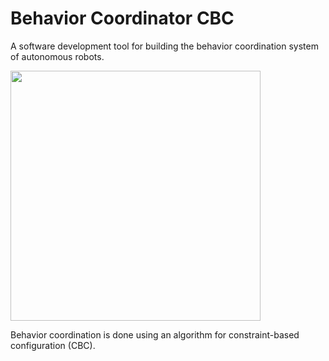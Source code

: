 # Behavior Coordinator CBC

A software development tool for building the behavior coordination system of autonomous robots. 


<a href="https://github.com/cvar-upm/coordinator_cbc/raw/main/doc/architecture.png">
       <img src="https://github.com/cvar-upm/coordinator_cbc/raw/main/doc/architecture.png" width=400>
   </a>


Behavior coordination is done using an algorithm for constraint-based configuration (CBC).
